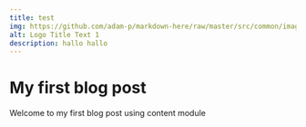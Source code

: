 ```yaml
---
title: test
img: https://github.com/adam-p/markdown-here/raw/master/src/common/images/icon1024.png 
alt: Logo Title Text 1
description: hallo hallo
---
```


# My first blog post

Welcome to my first blog post using content module 